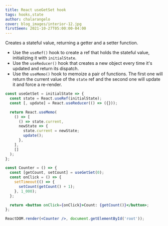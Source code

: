 ```yaml
---
title: React useGetSet hook
tags: hooks,state
author: chalarangelo
cover: blog_images/interior-12.jpg
firstSeen: 2021-10-27T05:00:00-04:00
---
```


Creates a stateful value, returning a getter and a setter function.

- Use the `useRef()` hook to create a ref that holds the stateful value, initializing it with `initialState`.
- Use the `useReducer()` hook that creates a new object every time it's updated and return its dispatch.
- Use the `useMemo()` hook to memoize a pair of functions. The first one will return the current value of the `state` ref and the second one will update it and force a re-render.

```jsx
const useGetSet = initialState => {
  const state = React.useRef(initialState);
  const [, update] = React.useReducer(() => ({}));

  return React.useMemo(
    () => [
      () => state.current,
      newState => {
        state.current = newState;
        update();
      },
    ],
    []
  );
};
```

```jsx
const Counter = () => {
  const [getCount, setCount] = useGetSet(0);
  const onClick = () => {
    setTimeout(() => {
      setCount(getCount() + 1);
    }, 1_000);
  };

  return <button onClick={onClick}>Count: {getCount()}</button>;
};

ReactDOM.render(<Counter />, document.getElementById('root'));
```
